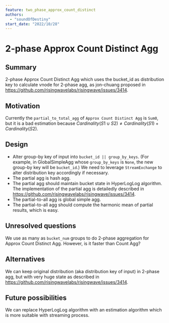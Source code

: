```yaml
---
feature: two_phase_approx_count_distinct
authors:
  - "soundOfDestiny"
start_date: "2022/10/28"
---
```


# 2-phase Approx Count Distinct Agg

## Summary

2-phase Approx Count Distinct Agg which uses the bucket_id as distribution key to calculate vnode for 2-phase agg, as jon-chuang proposed in https://github.com/risingwavelabs/risingwave/issues/3414.

## Motivation

Currently the `partial_to_total_agg` of `Approx Count Distinct Agg` is `Sum0`, but it is a bad estimation because $Cardinality(S1 \cup S2) \neq Cardinality(S1) + Cardinality(S2)$.

## Design

* Alter group-by key of input into `bucket_id || group_by_keys`. (For example, in GlobalSimpleAgg whose `group_by_keys` is `None`, the new group-by key will be `bucket_id`.) We need to leverage `StreamExchange` to alter distribution key accordingly if necessary.
* The partial agg is hash agg.
* The partial agg should maintain bucket state in HyperLogLog algorithm. The implementation of the partial agg is detailedly described in https://github.com/risingwavelabs/risingwave/issues/3414.
* The partial-to-all agg is global simple agg.
* The partial-to-all agg should compute the harmonic mean of partial results, which is easy.

## Unresolved questions

We use as many as `bucket_num` groups to do 2-phase aggregation for Approx Count Distinct Agg. However, is it faster than Count Agg?

## Alternatives

We can keep original distribution (aka distribution key of input) in 2-phase agg, but with very huge state as described in https://github.com/risingwavelabs/risingwave/issues/3414.

## Future possibilities

We can replace HyperLogLog algorithm with an estimation algorithm which is more suitable with streaming process.
